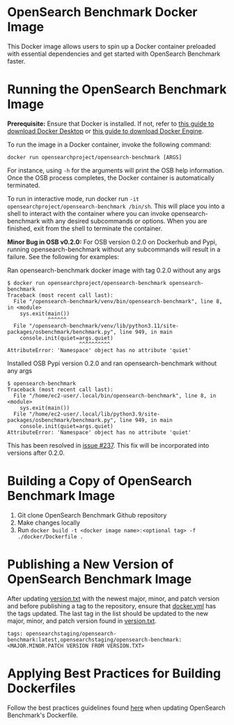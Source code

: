 # OpenSearch Benchmark Docker Image

This Docker image allows users to spin up a Docker container preloaded with essential dependencies and get started with OpenSearch Benchmark faster.

# Running the OpenSearch Benchmark Image
**Prerequisite:** Ensure that Docker is installed. If not, refer to [this guide to download Docker Desktop](https://docs.docker.com/get-docker/) or [this guide to download Docker Engine](https://docs.docker.com/engine/install/).

To run the image in a Docker container, invoke the following command:
```
docker run opensearchproject/opensearch-benchmark [ARGS]
```

For instance, using `-h` for the arguments will print the OSB help information. Once the OSB process completes, the Docker container is automatically terminated.

To run in interactive mode, run docker run `-it opensearchproject/opensearch-benchmark /bin/sh`. This will place you into a shell to interact with the container where you can invoke opensearch-benchmark with any desired subcommands or options. When you are finished, exit from the shell to terminate the container.

**Minor Bug in OSB v0.2.0:** For OSB version 0.2.0 on Dockerhub and Pypi, running opensearch-benchmark without any subcommands will result in a failure. See the following for examples:

Ran opensearch-benchmark docker image with tag 0.2.0 without any args
```
$ docker run opensearchproject/opensearch-benchmark opensearch-benchmark
Traceback (most recent call last):
  File "/opensearch-benchmark/venv/bin/opensearch-benchmark", line 8, in <module>
    sys.exit(main())
             ^^^^^^
  File "/opensearch-benchmark/venv/lib/python3.11/site-packages/osbenchmark/benchmark.py", line 949, in main
    console.init(quiet=args.quiet)
                       ^^^^^^^^^^
AttributeError: 'Namespace' object has no attribute 'quiet'
```

Installed OSB Pypi version 0.2.0 and ran opensearch-benchmark without any args
```
$ opensearch-benchmark
Traceback (most recent call last):
  File "/home/ec2-user/.local/bin/opensearch-benchmark", line 8, in <module>
    sys.exit(main())
  File "/home/ec2-user/.local/lib/python3.9/site-packages/osbenchmark/benchmark.py", line 949, in main
    console.init(quiet=args.quiet)
AttributeError: 'Namespace' object has no attribute 'quiet'
```
This has been resolved in [issue #237](https://github.com/opensearch-project/opensearch-benchmark/issues/237). This fix will be incorporated into versions after 0.2.0.

# Building a Copy of OpenSearch Benchmark Image
1. Git clone OpenSearch Benchmark Github repository
2. Make changes locally
3. Run `docker build -t <docker image name>:<optional tag> -f ./docker/Dockerfile .`

# Publishing a New Version of OpenSearch Benchmark Image
After updating [version.txt](../version.txt) with the newest major, minor, and patch version and before publishing a tag to the repository, ensure that [docker.yml](../.github/workflows/docker.yml) has the tags updated. The last tag in the list should be updated to the new major, minor, and patch version found in [version.txt](../version.txt).
```
tags: opensearchstaging/opensearch-benchmark:latest,opensearchstaging/opensearch-benchmark:<MAJOR.MINOR.PATCH VERSION FROM VERSION.TXT>
```

# Applying Best Practices for Building Dockerfiles
Follow the best practices guidelines found [here](https://docs.docker.com/develop/develop-images/dockerfile_best-practices/) when updating OpenSearch Benchmark's Dockerfile.